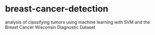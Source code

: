 # breast-cancer-detection
analysis of classifying tumors using machine learning with SVM and the Breast Cancer Wisconsin Diagnostic Dataset
